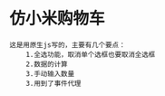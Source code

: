 # 仿小米购物车
    这是用原生js写的，主要有几个要点：
        1.全选功能，取消单个选框也要取消全选框
        2.数据的计算
        3.手动输入数量
        3.用到了事件代理